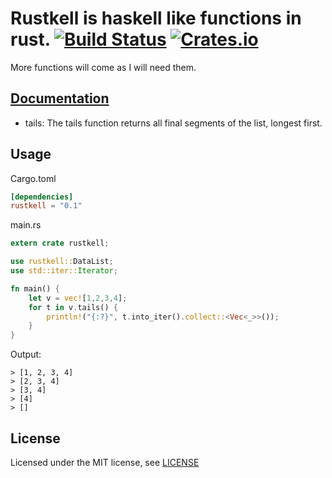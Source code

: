 # Rustkell is haskell like functions in rust. [![Build Status](https://travis-ci.org/AnickaBurova/rustkell.svg?branch=master)](https://travis-ci.org/AnickaBurova/rustkell) [![Crates.io](https://img.shields.io/crates/v/rustkell.svg)](https://crates.io/crates/rustkell)
More functions will come as I will need them.

## [Documentation](https://docs.rs/rustkell/0.1.0/rustkell/)


* tails: The tails function returns all final segments of the list, longest first.


## Usage
Cargo.toml
```toml
[dependencies]
rustkell = "0.1"
```

main.rs
```rust
extern crate rustkell;

use rustkell::DataList;
use std::iter::Iterator;

fn main() {
    let v = vec![1,2,3,4];
    for t in v.tails() {
        println!("{:?}", t.into_iter().collect::<Vec<_>>());
    }
}
```
Output:
```shell
> [1, 2, 3, 4]  
> [2, 3, 4]  
> [3, 4]  
> [4]  
> []  
```

## License

Licensed under the MIT license, see [LICENSE](LICENSE)
